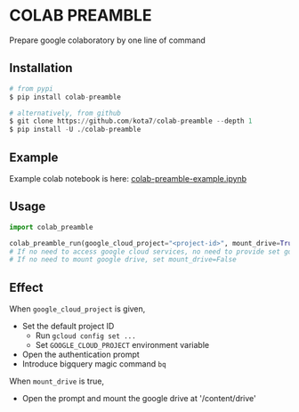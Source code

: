 # COLAB PREAMBLE
Prepare google colaboratory by one line of command

## Installation

```python
# from pypi
$ pip install colab-preamble

# alternatively, from github
$ git clone https://github.com/kota7/colab-preamble --depth 1
$ pip install -U ./colab-preamble
```

## Example

Example colab notebook is here: [colab-preamble-example.ipynb](https://colab.research.google.com/drive/1CD_tZTP5eDRYe0u8ZchuLlEYHjCDJOYw?usp=sharing)

## Usage

```python
import colab_preamble

colab_preamble_run(google_cloud_project="<project-id>", mount_drive=True)
# If no need to access google cloud services, no need to provide set google_cloud_project=None
# If no need to mount google drive, set mount_drive=False
```

## Effect

When `google_cloud_project` is given,

- Set the default project ID
    - Run `gcloud config set ...`
    - Set `GOOGLE_CLOUD_PROJECT` environment variable
- Open the authentication prompt
- Introduce bigquery magic command `bq`


When `mount_drive` is true,

- Open the prompt and mount the google drive at '/content/drive'
